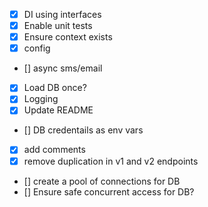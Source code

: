 - [x] DI using interfaces
- [x] Enable unit tests
- [x] Ensure context exists
- [x] config
- [] async sms/email
- [x] Load DB once?
- [x] Logging
- [x] Update README
- [] DB credentails as env vars
- [x] add comments
- [x] remove duplication in v1 and v2 endpoints
- [] create a pool of connections for DB
- [] Ensure safe concurrent access for DB?
